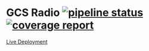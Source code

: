 # GCS Radio [![pipeline status](https://gitlab.com/brennanwilkes/gcs-radio/badges/master/pipeline.svg) ](https://gitlab.com/brennanwilkes/gcs-radio/-/pipelines)[![coverage report](https://gitlab.com/brennanwilkes/gcs-radio/badges/master/coverage.svg)](https://brennanwilkes.gitlab.io/gcs-radio/)

[Live Deployment](https://gcs-radio.494913.xyz/)
